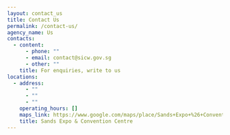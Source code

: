 ```yaml
---
layout: contact_us
title: Contact Us
permalink: /contact-us/
agency_name: Us
contacts:
  - content:
      - phone: ""
      - email: contact@sicw.gov.sg
      - other: ""
    title: For enquiries, write to us
locations:
  - address:
      - ""
      - ""
      - ""
    operating_hours: []
    maps_link: https://www.google.com/maps/place/Sands+Expo+%26+Convention+Centre/@1.2825554,103.8584627,17z/data=!3m1!4b1!4m6!3m5!1s0x31da1905a913542d:0x81a3ad206e972c35!8m2!3d1.2825554!4d103.8584627!16s%2Fg%2F11bwq98rr0?entry=ttu
    title: Sands Expo & Convention Centre
---
```

